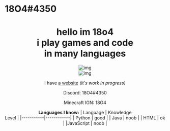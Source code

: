 # 18O4#4350

<div align="center"> 
  <h1>hello im 18o4 <br>i play games and code <br>in many languages</h1>

  ![img](https://github-readme-stats.vercel.app/api?username=18o4&show_icons=true&icon_color=FFDF00&hide_border=true&border_radius=12&bg_color=141414&title_color=ff7700&text_color=009CFF&show_icons=true) <br>
  ![img](https://github-readme-stats.vercel.app/api/top-langs/?username=18o4&layout=compact&hide_border=true&border_radius=12&bg_color=141414&title_color=ff7700&text_color=009CFF)
  
I have [a website](https://18o4.github.io) *(it's work in progress)*
  
Discord: 18O4#4350

Minecraft IGN: 18O4

<b>Languages I know:</b>
| Language  | Knowledge<br> Level  |
|-----------|------------|
|  Python   |    good    |
|   Java    |    noob    |
|   HTML    |     ok     |
|JavaScript |    noob    |
